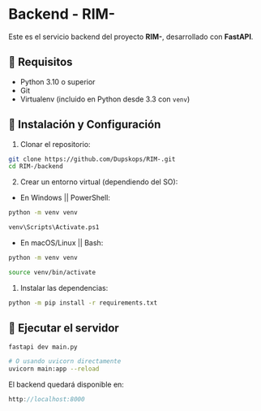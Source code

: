 # Backend - RIM-

Este es el servicio backend del proyecto **RIM-**, desarrollado con **FastAPI**.

## 🚀 Requisitos

- Python 3.10 o superior
- Git
- Virtualenv (incluido en Python desde 3.3 con `venv`)

## 🔧 Instalación y Configuración

1. Clonar el repositorio:

```bash
git clone https://github.com/Dupskops/RIM-.git
cd RIM-/backend
```

2. Crear un entorno virtual (dependiendo del SO):

- En Windows || PowerShell:

```bash
python -m venv venv

venv\Scripts\Activate.ps1
```

- En macOS/Linux || Bash:

```bash
python -m venv venv

source venv/bin/activate
```

1. Instalar las dependencias:

```bash
python -m pip install -r requirements.txt
```

## 🚀 Ejecutar el servidor

```bash
fastapi dev main.py

# O usando uvicorn directamente
uvicorn main:app --reload
```

El backend quedará disponible en:

```cpp
http://localhost:8000
```
